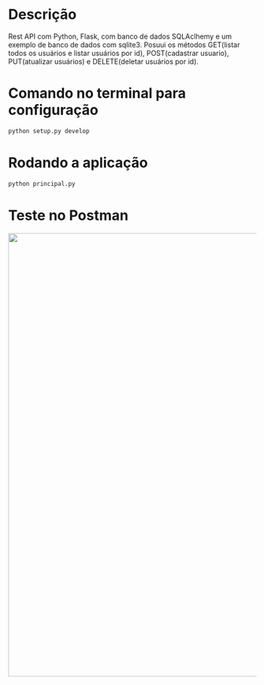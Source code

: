 # Descrição

Rest API com Python, Flask, com banco de dados SQLAclhemy e um exemplo de banco de dados com sqlite3. Posuui os métodos GET(listar todos os usuários e listar usuários por id), POST(cadastrar usuario), PUT(atualizar usuários) e DELETE(deletar usuários por id).

# Comando no terminal para configuração

```bash
python setup.py develop
```

# Rodando a aplicação

```bash
python principal.py
```

# Teste no Postman

<span align="center">
    <img src="https://user-images.githubusercontent.com/85804895/134172074-46a4dbab-475f-4668-8dbe-8d13bcf2a2a1.png", width=900>
</span>


